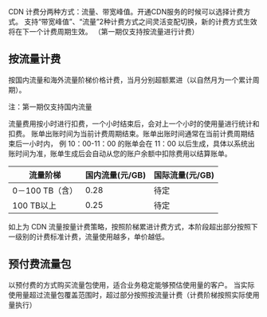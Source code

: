 CDN 计费分两种方式：流量、带宽峰值。开通CDN服务的时候可以选择计费方式。 支持“带宽峰值”、“流量”2种计费方式之间灵活变配切换，新的计费方式生效将在下一个计费周期生效。 （第一期仅支持按流量进行计费）

## 按流量计费

按国内流量和海外流量阶梯价格计费，当月分别超额累进（以自然月为一个累计周期）。

注：第一期仅支持国内流量

流量费用按小时进行扣费，一个小时结束后，会对上一个小时的使用量进行统计和扣费。 账单出账时间为当前计费周期结束。账单出账时间通常在当前计费周期结束后一小时内， 例 10：00-11：00 的账单会在 11：00 以后生成，具体以系统出账时间为准，账单生成后会自动从您的账户余额中扣除费用以结算账单。

| **流量阶梯**    |    **国内流量(元/GB)**   | **国际流量(元/GB)** | 
|-----------------|--------------------------|---------------------|
| 0－100 TB（含） |     0.28                 | 待定                |
| 100 TB以上	  | 	0.25                 | 待定          |


如上为 CDN 流量按量计费策略，按照阶梯累进计费方式，本阶段超出部分按照下一级别的计费标准计费，流量使用越多，单价越低。

## 预付费流量包

以预付费的方式购买流量包使用，适合业务稳定能够预估使用量的客户。 当实际使用量超过流量包覆盖范围时，超过部分按照按流量计费（计费阶梯按照实际使用量执行）